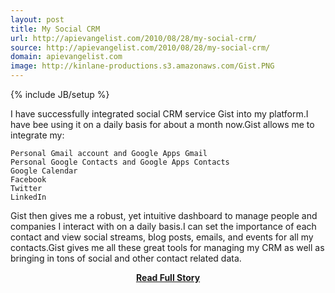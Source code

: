 ```yaml
---
layout: post
title: My Social CRM
url: http://apievangelist.com/2010/08/28/my-social-crm/
source: http://apievangelist.com/2010/08/28/my-social-crm/
domain: apievangelist.com
image: http://kinlane-productions.s3.amazonaws.com/Gist.PNG
---
```

{% include JB/setup %}<p>I have successfully integrated social CRM service Gist into my platform.I have bee using it on a daily basis for about a month now.Gist allows me to integrate my:

	Personal Gmail account and Google Apps Gmail
	Personal Google Contacts and Google Apps Contacts
	Google Calendar
	Facebook
	Twitter
	LinkedIn

Gist then gives me a robust, yet intuitive dashboard to manage people and companies I interact with on a daily basis.I can set the importance of each contact and view social streams, blog posts, emails, and events for all my contacts.Gist gives me all these great tools for managing my CRM as well as bringing in tons of social and other contact related data.</p>
<center><p><a href="http://apievangelist.com/2010/08/28/my-social-crm/" style='padding:25px; font-sze:18px; font-weight: bold;'>Read Full Story</a></p></center>

